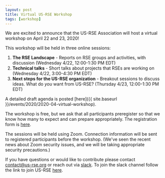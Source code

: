 ```yaml
---
layout: post
title: Virtual US-RSE Workshop
tags: [workshop]
---
```


We are excited to announce that the US-RSE Association will host a virtual workshop on April 22 and 23, 2020!  

This workshop will be held in three online sessions:
1. **The RSE Landscape** - Reports on RSE groups and activities, with discussion (Wednesday 4/22, 12:00-1:30 PM EDT)
1. **Technical talks** - Short talks about projects that RSEs are working on (Wednesday 4/22, 3:00-4:30 PM EDT)
1. **Next steps for the US-RSE organization** - Breakout sessions to discuss ideas. What do *you* want from US-RSE? (Thursday 4/23, 12:00-1:30 PM EDT)

A detailed draft agenda is posted [here]({{ site.baseurl }}/events/2020/2020-04-virtual-workshop).

The workshop is free, but we ask that all participants preregister so that we know how many to expect and can prepare appropriately. The registration form is [here](https://forms.gle/RNDK5DiHtpikjAVS7).

The sessions will be held using Zoom.  Connection information will be sent to registered participants before the workshop.
(We've seen the recent news about Zoom security issues, and we will be taking appropriate security precautions.)

If you have questions or would like to contribute please contact contact@us-rse.org or reach out via [slack](https://usrse.slack.com/).
To join the slack channel follow the link to join US-RSE [here](https://us-rse.org/join/). 
